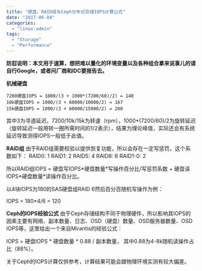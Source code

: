```yaml
---
title: "硬盘、RAID组与Ceph分布式存储IOPS计算公式"
date: "2017-06-04"
categories: 
  - "linux-admin"
tags:
  - "Storage"
  - "Performance"
---
```


**防怼说明：本文用于速算，想把难以量化的环境变量以及各种组合拿来说事儿的请自行Google，或者问厂商和IDC要报告去。**

**机械硬盘**

```
7200硬盘IOPS = 1000/(3 + 1000*(7200/60)/2) = 140
10k硬盘IOPS = 1000/(3 + 60000/10000/2) = 167
15k硬盘IOPS = 1000/(3 + 60000/15000/2) = 200
```

其中3为寻道延迟，7200/10k/15k为转速（rpm），1000\*(7200/60)/2为旋转延迟（旋转延迟一般用转一圈所需时间的1/2表示），结果为理论峰值，实际还会有系统延迟导致测得IOPS一般低于此值。

**RAID组** 由于RAID组需要校验以提供恢复功能，所以会存在一定写惩罚，这个系数如下： RAID0: 1 RAID1: 2 RAID5: 4 RAID6: 6 RAID1-0: 2

所以RAID组IOPS = 硬盘写IOPS\*硬盘数量\*写操作百分比/写惩罚系数 + 硬盘读IOPS\*硬盘数量\*读操作百分比。

以4块IOPS为180的SAS硬盘组RAID 6然后百分百随机写操作为例：

IOPS = 180\*4/6 = 120

**Ceph的IOPS经验公式** 由于Ceph存储结构不同于物理硬件，所以影响其IOPS的因素主要有网络、副本数量、日志、OSD（硬盘）数量、OSD服务器数量、OSD IOPS等，这里给出一个来自Mirantis的经验公式：

IOPS = 硬盘IOPS \* 硬盘数量 \* 0.88 / 副本数量，
其中0.88为4-8k随机读操作占比（88%）。

关于Ceph的IOPS计算仅供参考，计算结果可能会跟物理环境实测有较大偏差。
